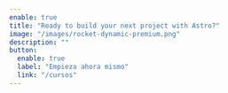 ```yaml
---
enable: true
title: "Ready to build your next project with Astro?"
image: "/images/rocket-dynamic-premium.png"
description: ""
button:
  enable: true
  label: "Empieza ahora mismo"
  link: "/cursos"
---
```

